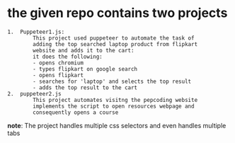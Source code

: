 # the given repo contains two projects
    1.  Puppeteer1.js:
            This project used puppeteer to automate the task of 
            adding the top searched laptop product from flipkart 
            website and adds it to the cart:
            it does the following:
            - opens chromium
            - types flipkart on google search
            - opens flipkart
            - searches for 'laptop' and selects the top result
            - adds the top result to the cart
    2.  puppeteer2.js
            This project automates visitng the pepcoding website
            implements the script to open resources webpage and 
            consequently opens a course

**note**: The project handles multiple css selectors and even handles multiple tabs
